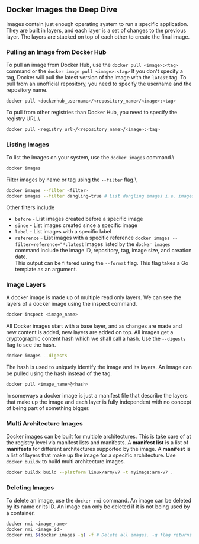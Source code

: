 ## Docker Images the Deep Dive
Images contain just enough operating system to run a specific application. They are built in layers, and each layer is
a set of changes to the previous layer. The layers are stacked on top of each other to create the final image.

### Pulling an Image from Docker Hub
To pull an image from Docker Hub, use the `docker pull <image>:<tag>` command or the `docker image pull <image>:<tag>`
If you don't specify a tag, Docker will pull the latest version of the image with the `latest` tag.
To pull from an unofficial repository, you need to specify the username and the repository name.

```bash
docker pull <dockerhub_username>/<repository_name>/<image>:<tag>
```
To pull from other registries than Docker Hub, you need to specify the registry URL.\
```bash
docker pull <registry_url>/<repository_name>/<image>:<tag>
```

### Listing Images
To list the images on your system, use the `docker images` command.\
```bash
docker images
```
Filter images by name or tag using the `--filter` flag.\
```bash
docker images --filter <filter>
docker images --filter dangling=true # List dangling images i.e. images that are no longer tagged
```
Other filters include 
- `before` - List images created before a specific image
- `since` - List images created since a specific image
- `label` - List images with a specific label
- `reference` - List images with a specific reference `docker images --filter=reference="*:latest`
Images listed by the `docker images` command include the image ID, repository, tag, image size, and creation date.\
This output can be filtered using the `--format` flag. This flag takes a Go template as an argument.

### Image Layers
A docker image is made up of multiple read only layers. We can see the layers of a docker image using the inspect command.
```bash
docker inspect <image_name>
```
All Docker images start with a base layer, and as changes are made and new content is added, new layers are added on top.
All images get a cryptographic content hash which we shall call a hash. Use the `--digests` flag to see the hash.
```bash
docker images --digests
```
The hash is used to uniquely identify the image and its layers. An image can be pulled using the hash instead of the tag.
```bash 
docker pull <image_name>@<hash>
```
In someways a docker image is just a manifest file that describe the layers that make up the image
and each layer is fully independent with no concept of being part of something bigger.

### Multi Architecture Images
Docker images can be built for multiple architectures. This is take care of at the registry level via manifest lists and manifests.
A **manifest list** is a list of **manifests** for different architectures supported by the image.
A **manifest** is a list of layers that make up the image for a specific architecture.
Use `docker buildx` to build multi architecture images.
```bash
docker buildx build --platform linux/arm/v7 -t myimage:arm-v7 .
```

### Deleting Images
To delete an image, use the `docker rmi` command. An image can be deleted by its name or its ID. An image can only be deleted
if it is not being used by a container.
```bash
docker rmi <image_name>
docker rmi <image_id>
docker rmi $(docker images -q) -f # Delete all images. -q flag returns only the image IDs
```

